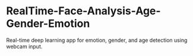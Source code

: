 # RealTime-Face-Analysis-Age-Gender-Emotion
Real-time deep learning app for emotion, gender, and age detection using webcam input.
